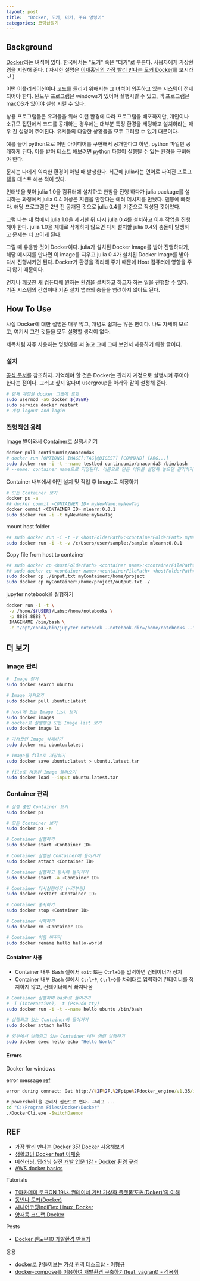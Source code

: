 ```yaml
---
layout: post
title:  "Docker, 도커, 더커, 주요 명령어"
categories: 코딩삽질기
---
```


## Background

[Docker](https://www.docker.com/)라는 녀석이 있다. 한국에서는 "도커" 혹은 "더커"로 부른다. 사용자에게 가상환경을 지원해 준다. ( 자세한 설명은 [이재홍님의 가장 빨리 만나는 도커 Docker](http://pyrasis.com/book/DockerForTheReallyImpatient/)를 보시라~! )

어떤 어플리케이션이나 코드를 돌리기 위해서는 그 녀석이 의존하고 있는 시스템이 전제되어야 한다. 윈도우 프로그램은 windows가 있어야 실행시킬 수 있고, 맥 프로그램은 macOS가 있어야 실행 시킬 수 있다.

상용 프로그램들은 유저들을 위해 이런 환경에 따라 프로그램을 배포하지만, 개인이나 소규모 집단에서 코드를 공개하는 경우에는 대부분 특정 환경을 세팅하고 설치하라는 매우 긴 설명이 주어진다. 유저들의 다양한 상황들을 모두 고려할 수 없기 때문이다.

예를 들어 python으로 어떤 아이디어를 구현해서 공개한다고 하면, python 파일만 공개하게 된다. 이를 받아 테스트 해보려면 python 파일이 실행될 수 있는 환경을 구비해야 한다.

문제는 나에게 익숙한 환경이 아닐 때 발생한다. 최근에 julia라는 언어로 짜여진 프로그램을 테스트 해본 적이 있다.

인터넷을 찾아 julia 1.0을 컴퓨터에 설치하고 한참을 진행 하다가 julia package를 설치하는 과정에서 julia 0.4 이상은 지원을 안한다는 에러 메시지를 만났다. 맨붕에 빠졌다. 해당 프로그램은 2년 전 공개된 것으로 julia 0.4를 기준으로 작성된 것이었다.

그럼 나는 내 컴에서 julia 1.0을 제거한 뒤 다시 julia 0.4를 설치하고 이후 작업을 진행해야 한다. julia 1.0을 제대로 삭제하지 않으면 다시 설치할 julia 0.4와 충돌이 발생하고 문제는 더 꼬이게 된다.

그럴 때 유용한 것이 Docker이다. julia가 설치된 Docker Image를 받아 진행하다가, 해당 메시지를 만나면 이 image를 지우고 julia 0.4가 설치된 Docker Image를 받아 다시 진행시키면 된다. Docker가 환경을 격리해 주기 때문에 Host 컴퓨터에 영향을 주지 않기 때문이다.

언제나 깨끗한 새 컴퓨터에 원하는 환경을 설치하고 하고자 하는 일을 진행할 수 있다. 기존 시스템의 간섭이나 기존 설치 앱과의 충돌을 염려하지 않아도 된다.

## How To Use

사실 Docker에 대한 설명은 매우 많고, 개념도 쉽지는 않은 편이다. 나도 자세히 모르고, 여기서 그런 것들을 모두 설명할 생각이 없다.

제목처럼 자주 사용하는 명령어를 써 놓고 그때 그때 보면서 사용하기 위한 글이다.

### 설치

[공식 문서](https://docs.docker.com/install/linux/docker-ce/ubuntu/#install-docker-ce-1)를 참조하자. 기억해야 할 것은 Docker는 관리자 계정으로 실행시켜 주어야 한다는 점이다. 그러고 싶지 않다며 usergroup을 아래와 같이 설정해 준다.

```bash
# 현재 계정을 docker 그룹에 포함
sudo usermod -aG docker ${USER}
sudo service docker restart
# 계정 logout and login
```

### 전형적인 용례

Image 받아와서 Container로 실행시키기

```bash
docker pull continuumio/anaconda3
# docker run [OPTIONS] IMAGE[:TAG|@DIGEST] [COMMAND] [ARG...]
sudo docker run -i -t --name testbed continuumio/anaconda3 /bin/bash
# --name: container name으로 지정된다. 이름으로 만든 이유를 설명해 놓으면 관리하기 편한다.
```

Container 내부에서 어떤 설치 및 작업 후 Image로 저장하기

```bash
# 모든 Container 보기
docker ps -a
## docker commit <CONTAINER ID> myNewName:myNewTag
docker commit <CONTAINER ID> mlearn:0.0.1
sudo docker run -i -t myNewName:myNewTag

```

mount host folder

```bash
## sudo docker run -i -t -v <hostFolderPath>:<containerFolderPath> myNewName:myNewTag
sudo docker run -i -t -v /c/Users/user/sample:/sample mlearn:0.0.1
```

Copy file from host to container

```bash
## sudo docker cp <hostFolderPath> <container name>:<containerFilePath>
## sudo docker cp <container name>:<containerFilePath> <hostFolderPath>
sudo docker cp ./input.txt myContainer:/home/project
sudo docker cp myContainer:/home/project/output.txt ./
```

jupyter notebook을 실행하기

```bash
docker run -i -t \
 -v /home/${USER}/Labs:/home/notebooks \
 -p 8888:8888 \
 IMAGENAME /bin/bash \
 -c "/opt/conda/bin/jupyter notebook --notebook-dir=/home/notebooks --ip='*' --port=8888 --no-browser --allow-root "
```

## 더 보기

### Image 관리

```bash
#  Image 찾기
sudo docker search ubuntu

# Image 가져오기
sudo docker pull ubuntu:latest

# host에 있는 Image list 보기
sudo docker images
# docker로 실행했던 모든 Image list 보기
sudo docker image ls

# 가져왔던 Image 삭제하기
sudo docker rmi ubuntu:latest

# Image를 file로 저장하기
sudo docker save ubuntu:latest > ubuntu.latest.tar

# file로 저장된 Image 불러오기
sudo docker load --input ubuntu.latest.tar
```

### Container 관리

```bash
# 실행 중인 Container 보기
sudo docker ps

# 모든 Container 보기
sudo docker ps -a

# Container 실행하기
sudo docker start <Container ID>

# Container 실행된 Container에 들어가기
sudo docker attach <Container ID>

# Container 실행하고 동시에 들어가기
sudo docker start -a <Container ID>

# Container 다시실행하기 (≒리부팅)
sudo docker restart <Container ID>

# Container 중지하기
sudo docker stop <Container ID>

# Container 삭제하기
sudo docker rm <Container ID>

# Container 이름 바꾸기
sudo docker rename hello hello-world
```

#### Container 사용

* Container 내부 Bash 셸에서 `exit` 또는 `Ctrl+D`를 입력하면 컨테이너가 정지
* Container 내부 Bash 셸에서  `Ctrl+P`, `Ctrl+Q`를 차례대로 입력하여 컨테이너를 정지하지 않고, 컨테이너에서 빠져나옴

```bash
# Container 실행하며 bash로 들어가기
# -i (interactive), -t (Pseudo-tty)
sudo docker run -i -t --name hello ubuntu /bin/bash

# 실행되고 있는 Container에 들어가기
sudo docker attach hello

# 외부에서 실행되고 있는 Container 내부 명령 실행하기
sudo docker exec hello echo "Hello World"
```

#### Errors

Docker for windows

error message [ref](https://github.com/docker/for-win/issues/1825)

```cmd
error during connect: Get http://%2F%2F.%2Fpipe%2Fdocker_engine/v1.35/info: open //./pipe/docker_engine: The system cannot find the file specified. In the default daemon configuration on Windows, the docker client must be run elevated to connect. This error may also indicate that the docker daemon is not running.
```

```cmd
# powershell을 관리자 권한으로 연다. 그리고 ...
cd "C:\Program Files\Docker\Docker"
./DockerCli.exe -SwitchDaemon
```

REF
-----

* [가장 빨리 만나는 Docker 3장 Docker 사용해보기](http://pyrasis.com/book/DockerForTheReallyImpatient/Chapter03)
* [생활코딩 Docker feat 이재홍](https://www.youtube.com/watch?v=Bhzz9E3xuXY&t=8s)
* [머신러닝, 딥러닝 실전 개발 입문 1강 - Docker 환경 구성](https://www.youtube.com/watch?v=vGrd5bSoBs8)
* [AWS docker basics](https://docs.aws.amazon.com/ko_kr/AmazonECS/latest/developerguide/docker-basics.html)

Tutorials

* [T아카데미 토크ON 19차. 컨테이너 기반 가상화 플랫폼‘도커(Doker)'의 이해](https://www.youtube.com/playlist?list=PL9mhQYIlKEhfw7ZKPgHIm9opAm2ZpmzDq)
* [동빈나 도커(Docker)](https://www.youtube.com/playlist?list=PLRx0vPvlEmdAHIYHFT7VkWyEkKVO9AvQW)
* [시니어코딩IndiFlex Linux, Docker](https://www.youtube.com/playlist?list=PLEOnZ6GeucBVj0V5JFQx_6XBbZrrynzMh)
* [양재동 코드랩 Docker](https://www.youtube.com/watch?v=QQc9aSVP4t4&list=PLs_XsVQJKaBmZcrJjoVJrlWlGD9_nkQUC)

Posts

* [Docker 윈도우10 개발환경 만들기](https://labo.lansi.kr/posts/40)

응용

* [docker로 만들어보는 가상 원격 데스크탑 - 이형규](https://www.youtube.com/watch?v=wReN7LG2zJg)
* [docker-compose를 이용하여 개발환경 구축하기(feat. vagrant) - 김용휘](https://www.youtube.com/watch?v=MqfGuhHnlxw)
